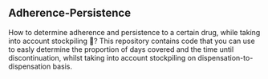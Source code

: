 ## Adherence-Persistence

How to determine adherence and persistence to a certain drug, while taking into account stockpiling :pill:? This repository contains code that you can use to easly determine the proportion of days covered and the time until discontinuation, whilst taking into account stockpiling on dispensation-to-dispensation basis. 
